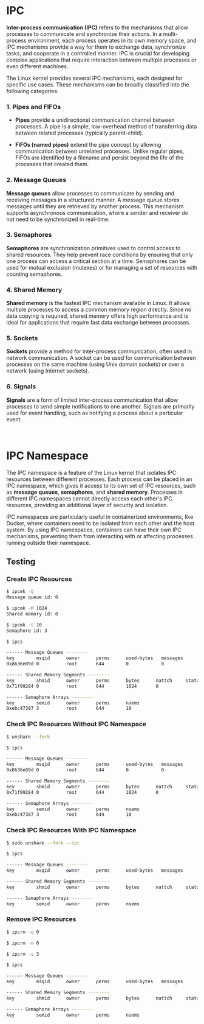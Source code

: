 # IPC

**Inter-process communication (IPC)** refers to the mechanisms that allow processes to communicate and synchronize their actions. In a multi-process environment, each process operates in its own memory space, and IPC mechanisms provide a way for them to exchange data, synchronize tasks, and cooperate in a controlled manner. IPC is crucial for developing complex applications that require interaction between multiple processes or even different machines.

The Linux kernel provides several IPC mechanisms, each designed for specific use cases. These mechanisms can be broadly classified into the following categories:

### 1. Pipes and FIFOs

- **Pipes** provide a unidirectional communication channel between processes. A pipe is a simple, low-overhead method of transferring data between related processes (typically parent-child).

- **FIFOs (named pipes)** extend the pipe concept by allowing communication between unrelated processes. Unlike regular pipes, FIFOs are identified by a filename and persist beyond the life of the processes that created them.

### 2. Message Queues

**Message queues** allow processes to communicate by sending and receiving messages in a structured manner. A message queue stores messages until they are retrieved by another process. This mechanism supports asynchronous communication, where a sender and receiver do not need to be synchronized in real-time.

### 3. Semaphores

**Semaphores** are synchronization primitives used to control access to shared resources. They help prevent race conditions by ensuring that only one process can access a critical section at a time. Semaphores can be used for mutual exclusion (mutexes) or for managing a set of resources with counting semaphores.

### 4. Shared Memory

**Shared memory** is the fastest IPC mechanism available in Linux. It allows multiple processes to access a common memory region directly. Since no data copying is required, shared memory offers high performance and is ideal for applications that require fast data exchange between processes.

### 5. Sockets

**Sockets** provide a method for inter-process communication, often used in network communication. A socket can be used for communication between processes on the same machine (using Unix domain sockets) or over a network (using Internet sockets).

### 6. Signals

**Signals** are a form of limited inter-process communication that allow processes to send simple notifications to one another. Signals are primarily used for event handling, such as notifying a process about a particular event.

<br>

# IPC Namespace

The IPC namespace is a feature of the Linux kernel that isolates IPC resources between different processes. Each process can be placed in an IPC namespace, which gives it access to its own set of IPC resources, such as **message queues**, **semaphores**, and **shared memory**. Processes in different IPC namespaces cannot directly access each other's IPC resources, providing an additional layer of security and isolation.

IPC namespaces are particularly useful in containerized environments, like Docker, where containers need to be isolated from each other and the host system. By using IPC namespaces, containers can have their own IPC mechanisms, preventing them from interacting with or affecting processes running outside their namespace.

## Testing

### Create IPC Resources

```bash
$ ipcmk -Q
Message queue id: 0

$ ipcmk -M 1024
Shared memory id: 0

$ ipcmk -S 10
Semaphore id: 3

$ ipcs

------ Message Queues --------
key        msqid      owner      perms      used-bytes   messages
0x8636e09d 0          root       644        0            0

------ Shared Memory Segments --------
key        shmid      owner      perms      bytes      nattch     status
0x71f99284 0          root       644        1024       0

------ Semaphore Arrays --------
key        semid      owner      perms      nsems
0xebc47387 3          root       644        10
```

### Check IPC Resources Without IPC Namespace

```bash
$ unshare --fork

$ ipcs

------ Message Queues --------
key        msqid      owner      perms      used-bytes   messages
0x8636e09d 0          root       644        0            0

------ Shared Memory Segments --------
key        shmid      owner      perms      bytes      nattch     status
0x71f99284 0          root       644        1024       0

------ Semaphore Arrays --------
key        semid      owner      perms      nsems
0xebc47387 3          root       644        10
```

### Check IPC Resources With IPC Namespace

```bash
$ sudo unshare --fork --ipc

$ ipcs

------ Message Queues --------
key        msqid      owner      perms      used-bytes   messages

------ Shared Memory Segments --------
key        shmid      owner      perms      bytes      nattch     status

------ Semaphore Arrays --------
key        semid      owner      perms      nsems
```

### Remove IPC Resources

```bash
$ ipcrm -q 0

$ ipcrm -m 0

$ ipcrm -s 3

$ ipcs

------ Message Queues --------
key        msqid      owner      perms      used-bytes   messages

------ Shared Memory Segments --------
key        shmid      owner      perms      bytes      nattch     status

------ Semaphore Arrays --------
key        semid      owner      perms      nsems
```